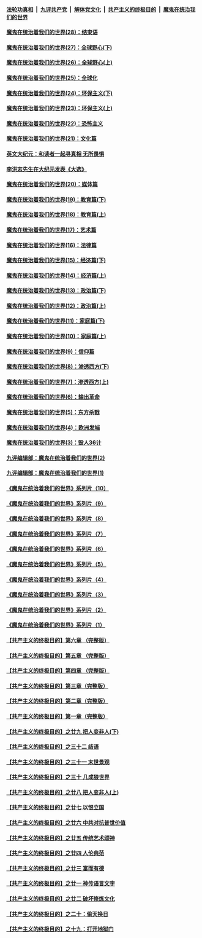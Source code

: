 

####  [法轮功真相](../../../../basic/blob/master/README.md?t=03261531) &nbsp;|&nbsp; [九评共产党](../../../../9ping.md/blob/master/README.md?t=03261531) &nbsp;|&nbsp; [解体党文化](../../../../jtdwh.md/blob/master/README.md?t=03261531)  &nbsp;|&nbsp; [共产主义的终极目的](../../../../gczydzjmd.md/blob/master/README.md?t=03261531) &nbsp;|&nbsp; [魔鬼在统治我们的世界](../../../../mgztzwmdsj.md/blob/master/README.md?t=03261531) 

#### [魔鬼在统治着我们的世界(28)：结束语](../pages/nsc422/n10936246.md?t=03261531) 

#### [魔鬼在统治着我们的世界(27)：全球野心(下)](../pages/nsc422/n10928319.md?t=03261531) 

#### [魔鬼在统治着我们的世界(26)：全球野心(上)](../pages/nsc422/n10900318.md?t=03261531) 

#### [魔鬼在统治着我们的世界(25)：全球化](../pages/nsc422/n10788205.md?t=03261531) 

#### [魔鬼在统治着我们的世界(24)：环保主义(下)](../pages/nsc422/n10695307.md?t=03261531) 

#### [魔鬼在统治着我们的世界(23)：环保主义(上)](../pages/nsc422/n10688613.md?t=03261531) 

#### [魔鬼在统治着我们的世界(22)：恐怖主义](../pages/nsc422/n10614727.md?t=03261531) 

#### [魔鬼在统治着我们的世界(21)：文化篇](../pages/nsc422/n10597706.md?t=03261531) 

#### [英文大纪元：和读者一起寻真相 无所畏惧](../pages/nsc422/n12542027.md?t=03261531) 

#### [李洪志先生在大纪元发表《大选》](../pages/nsc422/n12534746.md?t=03261531) 

#### [魔鬼在统治着我们的世界(20)：媒体篇](../pages/nsc422/n10586579.md?t=03261531) 

#### [魔鬼在统治着我们的世界(19)：教育篇(下)](../pages/nsc422/n10564808.md?t=03261531) 

#### [魔鬼在统治着我们的世界(18)：教育篇(上)](../pages/nsc422/n10526970.md?t=03261531) 

#### [魔鬼在统治着我们的世界(17)：艺术篇](../pages/nsc422/n10499093.md?t=03261531) 

#### [魔鬼在统治着我们的世界(16)：法律篇](../pages/nsc422/n10485969.md?t=03261531) 

#### [魔鬼在统治着我们的世界(15)：经济篇(下)](../pages/nsc422/n10469975.md?t=03261531) 

#### [魔鬼在统治着我们的世界(14)：经济篇(上)](../pages/nsc422/n10457370.md?t=03261531) 

#### [魔鬼在统治着我们的世界(13)：政治篇(下)](../pages/nsc422/n10448270.md?t=03261531) 

#### [魔鬼在统治着我们的世界(12)：政治篇(上)](../pages/nsc422/n10444576.md?t=03261531) 

#### [魔鬼在统治着我们的世界(11)：家庭篇(下)](../pages/nsc422/n10440961.md?t=03261531) 

#### [魔鬼在统治着我们的世界(10)：家庭篇(上)](../pages/nsc422/n10435448.md?t=03261531) 

#### [魔鬼在统治着我们的世界(9)：信仰篇](../pages/nsc422/n10432159.md?t=03261531) 

#### [魔鬼在统治着我们的世界(8)：渗透西方(下)](../pages/nsc422/n10429603.md?t=03261531) 

#### [魔鬼在统治着我们的世界(7)：渗透西方(上)](../pages/nsc422/n10426013.md?t=03261531) 

#### [魔鬼在统治着我们的世界(6)：输出革命](../pages/nsc422/n10421536.md?t=03261531) 

#### [魔鬼在统治着我们的世界(5)：东方杀戮](../pages/nsc422/n10417707.md?t=03261531) 

#### [魔鬼在统治着我们的世界(4)：欧洲发端](../pages/nsc422/n10414890.md?t=03261531) 

#### [魔鬼在统治着我们的世界(3)：毁人36计](../pages/nsc422/n10411583.md?t=03261531) 

#### [九评编辑部：魔鬼在统治着我们的世界(2)](../pages/nsc422/n10410036.md?t=03261531) 

#### [九评编辑部：魔鬼在统治着我们的世界(1)](../pages/nsc422/n10406825.md?t=03261531) 

#### [《魔鬼在统治着我们的世界》系列片（10）](../pages/nsc422/n12292670.md?t=03261531) 

#### [《魔鬼在统治着我们的世界》系列片（9）](../pages/nsc422/n12290859.md?t=03261531) 

#### [《魔鬼在统治着我们的世界》系列片（8）](../pages/nsc422/n12287445.md?t=03261531) 

#### [《魔鬼在统治着我们的世界》系列片（7）](../pages/nsc422/n12283425.md?t=03261531) 

#### [《魔鬼在统治着我们的世界》系列片（6）](../pages/nsc422/n12282314.md?t=03261531) 

#### [《魔鬼在统治着我们的世界》系列片（5）](../pages/nsc422/n12281419.md?t=03261531) 

#### [《魔鬼在统治着我们的世界》系列片（4）](../pages/nsc422/n12274024.md?t=03261531) 

#### [《魔鬼在统治着我们的世界》系列片（3）](../pages/nsc422/n12271322.md?t=03261531) 

#### [《魔鬼在统治着我们的世界》系列片（2）](../pages/nsc422/n12269049.md?t=03261531) 

#### [《魔鬼在统治着我们的世界》系列片（1）](../pages/nsc422/n12267575.md?t=03261531) 

#### [【共产主义的终极目的】第六章 （完整版）](../pages/nsc422/n11428913.md?t=03261531) 

#### [【共产主义的终极目的】第五章 （完整版）](../pages/nsc422/n11428912.md?t=03261531) 

#### [【共产主义的终极目的】第四章 （完整版）](../pages/nsc422/n11428907.md?t=03261531) 

#### [【共产主义的终极目的】第三章（完整版）](../pages/nsc422/n11428848.md?t=03261531) 

#### [【共产主义的终极目的】第二章（完整版）](../pages/nsc422/n11428831.md?t=03261531) 

#### [【共产主义的终极目的】第一章（完整版）](../pages/nsc422/n11417651.md?t=03261531) 

#### [【共产主义的终极目的】之廿九 把人变非人(下)](../pages/nsc422/n11344140.md?t=03261531) 

#### [【共产主义的终极目的】之三十二 结语](../pages/nsc422/n11360535.md?t=03261531) 

#### [【共产主义的终极目的】之三十一 末世景观](../pages/nsc422/n11351129.md?t=03261531) 

#### [【共产主义的终极目的】之三十 几成狼世界](../pages/nsc422/n11348280.md?t=03261531) 

#### [【共产主义的终极目的】之廿八 把人变非人(上)](../pages/nsc422/n11340492.md?t=03261531) 

#### [【共产主义的终极目的】之廿七 以恨立国](../pages/nsc422/n11336944.md?t=03261531) 

#### [【共产主义的终极目的】之廿六 中共对抗普世价值](../pages/nsc422/n11324785.md?t=03261531) 

#### [【共产主义的终极目的】之廿五 传统艺术颂神](../pages/nsc422/n11296396.md?t=03261531) 

#### [【共产主义的终极目的】之廿四 人伦典范](../pages/nsc422/n11296397.md?t=03261531) 

#### [【共产主义的终极目的】之廿三 富而有德](../pages/nsc422/n11283598.md?t=03261531) 

#### [【共产主义的终极目的】之廿一 神传语言文字](../pages/nsc422/n11263265.md?t=03261531) 

#### [【共产主义的终极目的】之廿二 破坏修炼文化](../pages/nsc422/n11245728.md?t=03261531) 

#### [【共产主义的终极目的】之二十：偷天换日](../pages/nsc422/n11238846.md?t=03261531) 

#### [【共产主义的终极目的】之十九：打开地狱门](../pages/nsc422/n11206376.md?t=03261531) 

